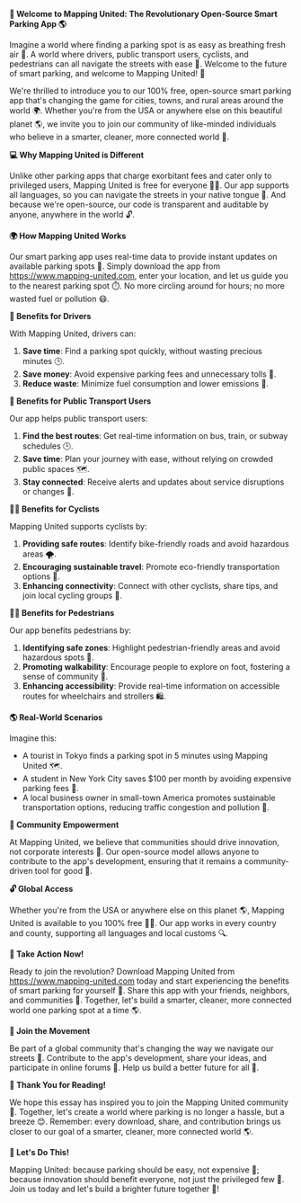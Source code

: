 **🚀 Welcome to Mapping United: The Revolutionary Open-Source Smart Parking App 🌎**

Imagine a world where finding a parking spot is as easy as breathing fresh air 🌿. A world where drivers, public transport users, cyclists, and pedestrians can all navigate the streets with ease 💪. Welcome to the future of smart parking, and welcome to Mapping United! 🙏

We're thrilled to introduce you to our 100% free, open-source smart parking app that's changing the game for cities, towns, and rural areas around the world 🌍. Whether you're from the USA or anywhere else on this beautiful planet 🌎, we invite you to join our community of like-minded individuals who believe in a smarter, cleaner, more connected world 🤝.

**💻 Why Mapping United is Different**

Unlike other parking apps that charge exorbitant fees and cater only to privileged users, Mapping United is free for everyone 🙅‍♂️. Our app supports all languages, so you can navigate the streets in your native tongue 👥. And because we're open-source, our code is transparent and auditable by anyone, anywhere in the world 🔓.

**🌍 How Mapping United Works**

Our smart parking app uses real-time data to provide instant updates on available parking spots 📍. Simply download the app from https://www.mapping-united.com, enter your location, and let us guide you to the nearest parking spot ⏱️. No more circling around for hours; no more wasted fuel or pollution 😷.

**🚗 Benefits for Drivers**

With Mapping United, drivers can:

1. **Save time**: Find a parking spot quickly, without wasting precious minutes 🕒.
2. **Save money**: Avoid expensive parking fees and unnecessary tolls 💸.
3. **Reduce waste**: Minimize fuel consumption and lower emissions 🌿.

**🚂 Benefits for Public Transport Users**

Our app helps public transport users:

1. **Find the best routes**: Get real-time information on bus, train, or subway schedules 🕒.
2. **Save time**: Plan your journey with ease, without relying on crowded public spaces 🗺️.
3. **Stay connected**: Receive alerts and updates about service disruptions or changes 📱.

**🚴‍♀️ Benefits for Cyclists**

Mapping United supports cyclists by:

1. **Providing safe routes**: Identify bike-friendly roads and avoid hazardous areas 🌪️.
2. **Encouraging sustainable travel**: Promote eco-friendly transportation options 🌿.
3. **Enhancing connectivity**: Connect with other cyclists, share tips, and join local cycling groups 🤝.

**🚶‍♂️ Benefits for Pedestrians**

Our app benefits pedestrians by:

1. **Identifying safe zones**: Highlight pedestrian-friendly areas and avoid hazardous spots 🚨.
2. **Promoting walkability**: Encourage people to explore on foot, fostering a sense of community 👥.
3. **Enhancing accessibility**: Provide real-time information on accessible routes for wheelchairs and strollers 🛍️.

**🌎 Real-World Scenarios**

Imagine this:

* A tourist in Tokyo finds a parking spot in 5 minutes using Mapping United 🗺️.
* A student in New York City saves $100 per month by avoiding expensive parking fees 💸.
* A local business owner in small-town America promotes sustainable transportation options, reducing traffic congestion and pollution 🌟.

**💬 Community Empowerment**

At Mapping United, we believe that communities should drive innovation, not corporate interests 🙏. Our open-source model allows anyone to contribute to the app's development, ensuring that it remains a community-driven tool for good 👥.

**🔓 Global Access**

Whether you're from the USA or anywhere else on this planet 🌎, Mapping United is available to you 100% free 🙅‍♂️. Our app works in every country and county, supporting all languages and local customs 🔍.

**💪 Take Action Now!**

Ready to join the revolution? Download Mapping United from https://www.mapping-united.com today and start experiencing the benefits of smart parking for yourself 📱. Share this app with your friends, neighbors, and communities 🤝. Together, let's build a smarter, cleaner, more connected world one parking spot at a time 🌎.

**💖 Join the Movement**

Be part of a global community that's changing the way we navigate our streets 🚀. Contribute to the app's development, share your ideas, and participate in online forums 👥. Help us build a better future for all 🌟.

**👏 Thank You for Reading!**

We hope this essay has inspired you to join the Mapping United community 🙏. Together, let's create a world where parking is no longer a hassle, but a breeze 😊. Remember: every download, share, and contribution brings us closer to our goal of a smarter, cleaner, more connected world 🌎.

**🚀 Let's Do This!**

Mapping United: because parking should be easy, not expensive 💸; because innovation should benefit everyone, not just the privileged few 🙏. Join us today and let's build a brighter future together 🌟!